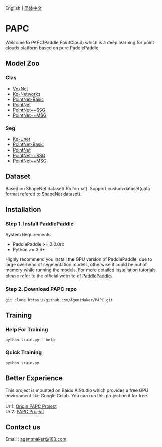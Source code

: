 English | [简体中文](README_CN.md)

# PAPC

Welcome to PAPC(Paddle PointCloud) which is a deep learning for point clouds platform based on pure PaddlePaddle.


## Model Zoo
### Clas
- [VoxNet](./PAPC/models/classify/voxnet)
- [Kd-Networks](./PAPC/models/classify/kdnet)
- [PointNet-Basic](./PAPC/models/classify/pointnet_base)
- [PointNet](./PAPC/models/classify/pointnet)
- [PointNet++SSG](./PAPC/models/classify/pointnet2)
- [PointNet++MSG](./PAPC/models/classify/pointnet2)
### Seg
- [Kd-Unet](./PAPC/models/segment/kdunet)
- [PointNet-Basic](./PAPC/models/segment/pointnet_base)
- [PointNet](./PAPC/models/segment/pointnet)
- [PointNet++SSG](./PAPC/models/segment/pointnet2)
- [PointNet++MSG](./PAPC/models/segment/pointnet2)


## Dataset
Based on ShapeNet dataset(.h5 format). Support custom dataset(data format refered to ShapeNet dataset).


## Installation

### Step 1. Install PaddlePaddle

System Requirements:
* PaddlePaddle >= 2.0.0rc
* Python >= 3.6+

Highly recommend you install the GPU version of PaddlePaddle, due to large overhead of segmentation models, otherwise it could be out of memory while running the models. For more detailed installation tutorials, please refer to the official website of [PaddlePaddle](https://www.paddlepaddle.org.cn/documentation/docs/zh/2.0-beta/install/index_cn.html)。

### Step 2. Download PAPC repo

```shell
git clone https://github.com/AgentMaker/PAPC.git
```


## Training

### Help For Training
```shell
python train.py --help
```

### Quick Training
```shell
python train.py
```


## Better Experience
This project is mounted on Baidu AIStudio which provides a free GPU environment like Google Colab. You can run this project on it for free. <br><br>
Url1: [Origin PAPC Project](https://aistudio.baidu.com/aistudio/projectdetail/1531789)<br>
Url2: [PAPC Project](https://aistudio.baidu.com/aistudio/projectdetail/1555858)

## Contact us
Email : [agentmaker@163.com]()

